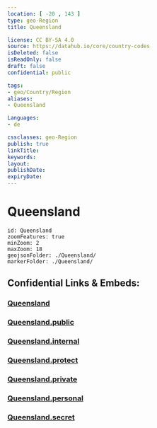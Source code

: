 ```yaml
---
location: [ -20 , 143 ] 
type: geo-Region
title: Queensland

license: CC BY-SA 4.0
source: https://datahub.io/core/country-codes
isDeleted: false
isReadOnly: false
draft: false
confidential: public

tags:
- geo/Country/Region
aliases:
- Queensland

Languages:
- de

cssclasses: geo-Region
publish: true
linkTitle: 
keywords: 
layout: 
publishDate: 
expiryDate: 
---
```


# Queensland

```leaflet
id: Queensland
zoomFeatures: true 
minZoom: 2 
maxZoom: 18
geojsonFolder: ./Queensland/
markerFolder: ./Queensland/
```


## Confidential Links & Embeds: 

### [Queensland](/_Standards/Earth/Continent/Australasia/Australia/Counties/Queensland.md) 

### [Queensland.public](/_public/Earth/Continent/Australasia/Australia/Counties/Queensland.public.md) 

### [Queensland.internal](/_internal/Earth/Continent/Australasia/Australia/Counties/Queensland.internal.md) 

### [Queensland.protect](/_protect/Earth/Continent/Australasia/Australia/Counties/Queensland.protect.md) 

### [Queensland.private](/_private/Earth/Continent/Australasia/Australia/Counties/Queensland.private.md) 

### [Queensland.personal](/_personal/Earth/Continent/Australasia/Australia/Counties/Queensland.personal.md) 

### [Queensland.secret](/_secret/Earth/Continent/Australasia/Australia/Counties/Queensland.secret.md)

